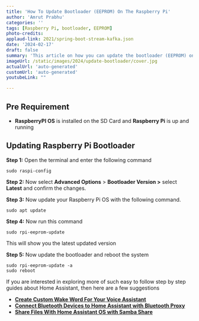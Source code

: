 ```yaml
---
title: 'How To Update Bootloader (EEPROM) On The Raspberry Pi'
author: 'Amrut Prabhu'
categories: ''
tags: [Raspberry Pi, bootloader, EEPROM]
photo-credits:
applaud-link: 2021/spring-boot-stream-kafka.json
date: '2024-02-17'
draft: false
summary: 'This article on how you can update the bootloader (EEPROM) on the Raspberry Pi'
imageUrl: /static/images/2024/update-bootloader/cover.jpg
actualUrl: 'auto-generated'
customUrl: 'auto-generated'
youtubeLink: ""

---
```

<TOCInline toc={props.toc} asDisclosure />  


## Pre Requirement

-   **RaspberryPI OS** is installed on the SD Card and **Raspberry Pi** is up and running

## Updating Raspberry Pi Bootloader

**Step 1:** Open the terminal and enter the following command
```shell
sudo raspi-config
```
**Step 2:** Now select **Advanced Options** > **Bootloader Version >** select **Latest** and confirm the changes.

**Step 3:** Now update your Raspberry Pi OS with the following command.
```shell
sudo apt update
```
**Step 4:** Now run this command
```shell
sudo rpi-eeprom-update
```
This will show you the latest updated version


**Step 5:** Now update the bootloader and reboot the system
```shell
sudo rpi-eeprom-update -a  
sudo reboot
```
If you are interested in exploring more of such easy to follow step by step guides about Home Assistant, then here are a few suggestions

-   [**Create Custom Wake Word For Your Voice Assistant**](https://smarthomecircle.com/custom-wake-word-for-voice-assistant-with-home-assistant)
-   [**Connect Bluetooth Devices to Home Assistant with Bluetooth Proxy**](https://smarthomecircle.com/connect-bluetooth-devices-to-home-assistant-with-bluetooth-proxy)
-   [**Share Files With Home Assistant OS with Samba Share**](https://smarthomecircle.com/easily-share-files-with-home-assistant-using-samba-share)